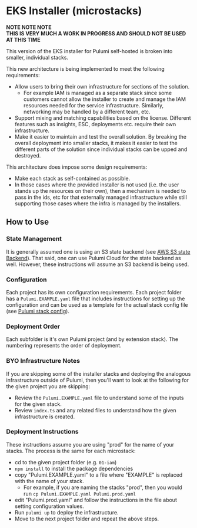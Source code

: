 # EKS Installer (microstacks)

**NOTE NOTE NOTE**   
**THIS IS VERY MUCH A WORK IN PROGRESS AND SHOULD NOT BE USED AT THIS TIME**

This version of the EKS installer for Pulumi self-hosted is broken into smaller, individual stacks.

This new architecture is being implemented to meet the following requirements:
- Allow users to bring their own infrastructure for sections of the solution. 
  - For example IAM is managed as a separate stack since some customers cannot allow the installer to create and manage the IAM resources needed for the service infrastructure. Similarly, networking may be handled by a different team, etc.
- Support mixing and matching capabilities based on the license. Different features such as insights, ESC, deployments etc. require their own infrastructure. 
- Make it easier to maintain and test the overall solution. By breaking the overall deployment into smaller stacks, it makes it easier to test the different parts of the solution since individual stacks can be upped and destroyed. 

This architecture does impose some design requirements:
- Make each stack as self-contained as possible.
- In those cases where the provided installer is not used (i.e. the user stands up the resources on their own), then a mechanism is needed to pass in the ids, etc for that externally managed infrastructure while still supporting those cases where the infra is managed by the installers.

## How to Use

### State Management

It is generally assumed one is using an S3 state backend (see [AWS S3 state Backend](https://www.pulumi.com/docs/iac/concepts/state-and-backends/#aws-s3)). That said, one can use Pulumi Cloud for the state backend as well. However, these instructions will assume an S3 backend is being used.

### Configuration

Each project has its own configuration requirements. Each project folder has a `Pulumi.EXAMPLE.yaml` file that includes instructions for setting up the configuration and can be used as a template for the actual stack config file (see [Pulumi stack config](https://www.pulumi.com/docs/iac/concepts/config/)). 

### Deployment Order

Each subfolder is it's own Pulumi project (and by extension stack). The numbering represents the order of deployment. 

### BYO Infrastructure Notes

If you are skipping some of the installer stacks and deploying the analogous infrastructure outside of Pulumi, then you'll want to look at the following for the given project you are skipping:
- Review the `Pulumi.EXAMPLE.yaml` file to understand some of the inputs for the given stack.
- Review `index.ts` and any related files to understand how the given infrastructure is created.

### Deployment Instructions

These instructions assume you are using "prod" for the name of your stacks.
The process is the same for each microstack:
- cd to the given project folder (e.g. `01-iam`)
- `npm install` to install the package dependencies
- copy "Pulumi.EXAMPLE.yaml" to a file where "EXAMPLE" is replaced with the name of your stack.
  - For example, if you are naming the stacks "prod", then you would run `cp Pulumi.EXAMPLE.yaml Pulumi.prod.yaml`
- edit "Pulumi.prod.yaml" and follow the instructions in the file about setting configuration values.
- Run `pulumi up` to deploy the infrastructure.
- Move to the next project folder and repeat the above steps.


